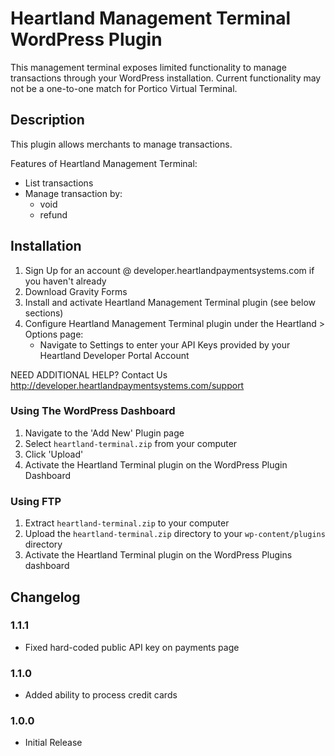 # Heartland Management Terminal WordPress Plugin

This management terminal exposes limited functionality to manage transactions through your WordPress installation. Current functionality may not be a one-to-one match for Portico Virtual Terminal.

## Description

This plugin allows merchants to manage transactions.

Features of Heartland Management Terminal:

* List transactions
* Manage transaction by:
  * void
  * refund

## Installation

1. Sign Up for an account @ developer.heartlandpaymentsystems.com if you haven't already
2. Download Gravity Forms
3. Install and activate Heartland Management Terminal plugin (see below sections)
4. Configure Heartland Management Terminal plugin under the Heartland > Options page:
   * Navigate to Settings to enter your API Keys provided by your Heartland Developer Portal Account

NEED ADDITIONAL HELP? Contact Us http://developer.heartlandpaymentsystems.com/support

### Using The WordPress Dashboard

1. Navigate to the 'Add New' Plugin page
2. Select `heartland-terminal.zip` from your computer
3. Click 'Upload'
4. Activate the Heartland Terminal plugin on the WordPress Plugin Dashboard

### Using FTP

1. Extract `heartland-terminal.zip` to your computer
2. Upload the `heartland-terminal.zip` directory to your `wp-content/plugins`
   directory
3. Activate the Heartland Terminal plugin on the WordPress Plugins dashboard

## Changelog

### 1.1.1

* Fixed hard-coded public API key on payments page

### 1.1.0

* Added ability to process credit cards

### 1.0.0

* Initial Release
